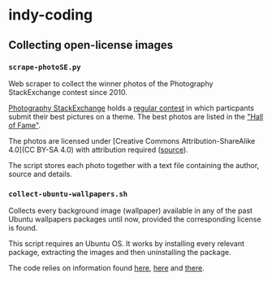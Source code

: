 
# indy-coding

## Collecting open-license images

### `scrape-photoSE.py`

Web scraper to collect the winner photos of the Photography StackExchange contest since 2010.

[Photography StackExchange](https://photo.stackexchange.com/) holds a [regular contest](https://photo.meta.stackexchange.com/questions/7109/new-photo-contest) in which particpants submit their best pictures on a theme. The best photos are listed in the ["Hall of Fame"](https://photo.meta.stackexchange.com/questions/708/image-of-the-week-hall-of-fame).

The photos are licensed under [Creative Commons Attribution-ShareAlike 4.0](CC BY-SA 4.0) with attribution required ([source](https://photo.meta.stackexchange.com/questions/7109/new-photo-contest)).

The script stores each photo together with a text file containing the author, source and details.


### `collect-ubuntu-wallpapers.sh`

Collects every background image (wallpaper) available in any of the past Ubuntu wallpapers packages until now, provided the corresponding license is found.

This script requires an Ubuntu OS. It works by installing every relevant package, extracting the images and then uninstalling the package.

The code relies on information found [here](https://askubuntu.com/questions/11447/where-can-i-find-all-the-wallpapers-ever-included), [here](https://askubuntu.com/questions/519233/what-license-are-the-ubuntu-wallpapers-distributed-under) and [there](https://askubuntu.com/questions/1438419/understanding-the-copyright-file-in-ubuntu-wallpapers).

